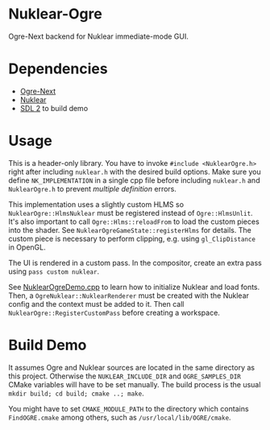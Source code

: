 # Nuklear-Ogre

Ogre-Next backend for Nuklear immediate-mode GUI.

# Dependencies

- [Ogre-Next](https://github.com/OGRECave/ogre-next)
- [Nuklear](https://github.com/Immediate-Mode-UI/Nuklear)
- [SDL 2](https://github.com/libsdl-org/SDL) to build demo

# Usage

This is a header-only library. You have to invoke `#include <NuklearOgre.h>` right after including `nuklear.h` with the desired build options. Make sure you define `NK_IMPLEMENTATION` in a single cpp file before including `nuklear.h` and `NuklearOgre.h` to prevent _multiple definition_ errors.

This implementation uses a slightly custom HLMS so `NuklearOgre::HlmsNuklear` must be registered instead of `Ogre::HlmsUnlit`. It's also important to call `Ogre::Hlms::reloadFrom` to load the custom pieces into the shader. See `NuklearOgreGameState::registerHlms` for details. The custom piece is necessary to perform clipping, e.g. using `gl_ClipDistance` in OpenGL.

The UI is rendered in a custom pass. In the compositor, create an extra pass using `pass custom nuklear`.

See [NuklearOgreDemo.cpp](https://github.com/xissburg/NuklearOgre/blob/main/demo/NuklearOgreDemo.cpp) to learn how to initialize Nuklear and load fonts. Then, a `OgreNuklear::NuklearRenderer` must be created with the Nuklear config and the context must be added to it. Then call `NuklearOgre::RegisterCustomPass` before creating a workspace.

# Build Demo

It assumes Ogre and Nuklear sources are located in the same directory as this project. Otherwise the `NUKLEAR_INCLUDE_DIR` and `OGRE_SAMPLES_DIR` CMake variables will have to be set manually. The build process is the usual `mkdir build; cd build; cmake ..; make`.

You might have to set `CMAKE_MODULE_PATH` to the directory which contains `FindOGRE.cmake` among others, such as `/usr/local/lib/OGRE/cmake`.
